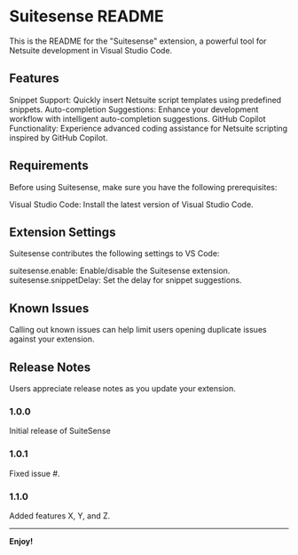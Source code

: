 # Suitesense README

This is the README for the "Suitesense" extension, a powerful tool for Netsuite development in Visual Studio Code.

## Features

Snippet Support: Quickly insert Netsuite script templates using predefined snippets.
Auto-completion Suggestions: Enhance your development workflow with intelligent auto-completion suggestions.
GitHub Copilot Functionality: Experience advanced coding assistance for Netsuite scripting inspired by GitHub Copilot.

## Requirements

Before using Suitesense, make sure you have the following prerequisites:

Visual Studio Code: Install the latest version of Visual Studio Code.


## Extension Settings

Suitesense contributes the following settings to VS Code:

suitesense.enable: Enable/disable the Suitesense extension.
suitesense.snippetDelay: Set the delay for snippet suggestions.

## Known Issues

Calling out known issues can help limit users opening duplicate issues against your extension.

## Release Notes

Users appreciate release notes as you update your extension.

### 1.0.0

Initial release of SuiteSense

### 1.0.1

Fixed issue #.

### 1.1.0

Added features X, Y, and Z.

---



**Enjoy!**
